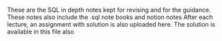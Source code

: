 These are the SQL in depth notes kept for revising and for the guidance.
These notes also include the .sql note books and notion notes
After each lecture, an assignment with solution is also uploaded here.
The solution is available in this file also

